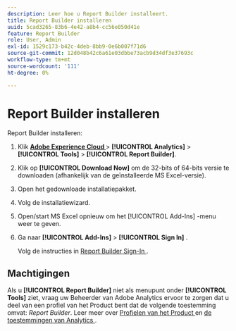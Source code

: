 ```yaml
---
description: Leer hoe u Report Builder installeert.
title: Report Builder installeren
uuid: 5cad3265-83b6-4e42-a8b4-cc56e050d41e
feature: Report Builder
role: User, Admin
exl-id: 1529c173-b42c-4deb-8bb9-0e6b007f71d6
source-git-commit: 12d048b42c6a61e03dbbe73acb9d34df3e37693c
workflow-type: tm+mt
source-wordcount: '111'
ht-degree: 0%

---
```


# Report Builder installeren

Report Builder installeren:

1. Klik **[Adobe Experience Cloud ](https://experience.adobe.com/)** > **[!UICONTROL Analytics]** > **[!UICONTROL Tools]** > **[!UICONTROL Report Builder]**.
1. Klik op **[!UICONTROL Download Now]** om de 32-bits of 64-bits versie te downloaden (afhankelijk van de geïnstalleerde MS Excel-versie).
1. Open het gedownloade installatiepakket.
1. Volg de installatiewizard.
1. Open/start MS Excel opnieuw om het [!UICONTROL Add-Ins] -menu weer te geven.
1. Ga naar **[!UICONTROL Add-Ins]** > **[!UICONTROL Sign In]** .

   Volg de instructies in [ Report Builder Sign-In ](/help/analyze/legacy-report-builder/setup/login.md).

## Machtigingen

Als u **[!UICONTROL Report Builder]** niet als menupunt onder **[!UICONTROL Tools]** ziet, vraag uw Beheerder van Adobe Analytics ervoor te zorgen dat u deel van een profiel van het Product bent dat de volgende toestemming omvat: *Report Builder*. Leer meer over [ Profielen van het Product ](https://experienceleague.adobe.com/docs/analytics/admin/admin-console/permissions/product-profile.html) en [ de toestemmingen van Analytics ](https://experienceleague.adobe.com/docs/analytics/admin/admin-console/permissions/analytics-tools.html).
